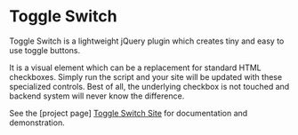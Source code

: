 Toggle Switch
===============

Toggle Switch is a lightweight jQuery plugin which creates tiny and easy to use toggle buttons.

It is a visual element which can be a replacement for standard HTML checkboxes.
Simply run the script and your site will be updated with these specialized controls. Best of all, the underlying checkbox is not touched and backend system will never know the difference.

See the [project page] [Toggle Switch Site] for documentation and demonstration.

[Toggle Switch Site]: http://tinytools.codesells.com/toggleswitch